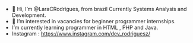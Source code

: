 - 👋  Hi, I’m @LaraCRodrigues, from brazil Currently Systems Analysis and Development.
- 👀 I’m interested in vacancies for beginner programmer internships.
-  I’m currently learning programmer in HTML , PHP and Java.
-  Instagram : https://www.instagram.com/dev_rodriguesz/


